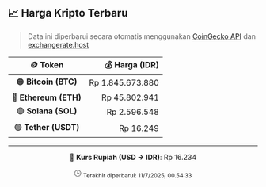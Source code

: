 

<!-- HARGA_KRIPTO -->
## 📈 Harga Kripto Terbaru

> Data ini diperbarui secara otomatis menggunakan [CoinGecko API](https://www.coingecko.com/) dan [exchangerate.host](https://exchangerate.host/)

<div align="center">

| 🪙 Token | 💰 Harga (IDR) |
|:------:|---------------:|
| 🟠 **Bitcoin (BTC)**   | Rp 1.845.673.880 |
| 🔵 **Ethereum (ETH)**  | Rp 45.802.941 |
| 🟣 **Solana (SOL)**    | Rp 2.596.548 |
| 🟢 **Tether (USDT)**   | Rp 16.249 |

---

💱 **Kurs Rupiah (USD → IDR)**: Rp 16.234

🕒 <sub>Terakhir diperbarui: 11/7/2025, 00.54.33</sub>

</div>
<!-- /HARGA_KRIPTO -->
